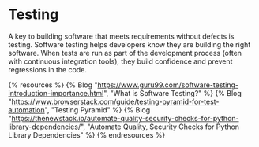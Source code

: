 # Testing

A key to building software that meets requirements without defects is testing. Software testing helps developers know they are building the right software. When tests are run as part of the development process (often with continuous integration tools), they build confidence and prevent regressions in the code.

{% resources %}
  {% Blog "https://www.guru99.com/software-testing-introduction-importance.html", "What is Software Testing?" %}
  {% Blog "https://www.browserstack.com/guide/testing-pyramid-for-test-automation", "Testing Pyramid" %}
  {% Blog "https://thenewstack.io/automate-quality-security-checks-for-python-library-dependencies/", "Automate Quality, Security Checks for Python Library Dependencies" %}
{% endresources %}
